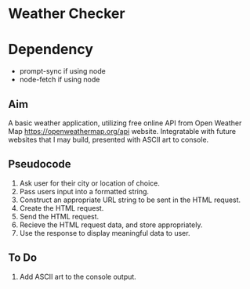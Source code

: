 <!-- Weather Checking App using JS Dean Raguso -->

# Weather Checker

#   Dependency
- prompt-sync if using node
- node-fetch if using node

## Aim
A basic weather application, utilizing free online API from Open Weather Map https://openweathermap.org/api website. Integratable with future websites that I may build, presented with ASCII art to console.

## Pseudocode
1. Ask user for their city or location of choice.
2. Pass users input into a formatted string.
3. Construct an appropriate URL string to be sent in the HTML request.
4. Create the HTML request.
5. Send the HTML request.
6. Recieve the HTML request data, and store appropriately.
7. Use the response to display meaningful data to user.

## To Do
1. Add ASCII art to the console output.
   